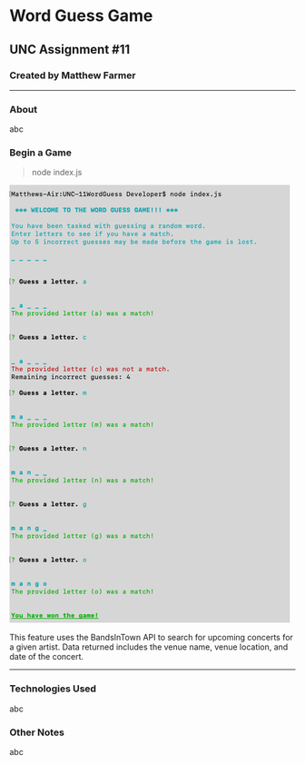 # Word Guess Game
## UNC Assignment #11

### Created by Matthew Farmer
__________________________________________________________________________________

### About
abc

### Begin a Game
> node index.js 

![demo](demo.png)

This feature uses the BandsInTown API to search for upcoming concerts for a given artist. Data returned includes the venue name, venue location, and date of the concert.
__________________________________________________________________________________

### Technologies Used

abc

### Other Notes

abc
